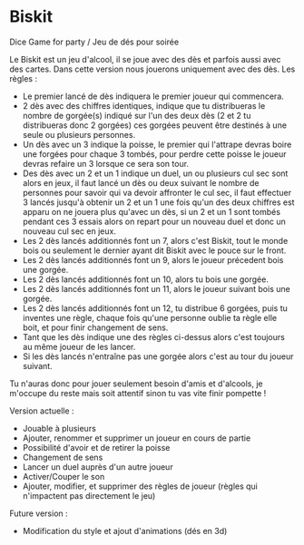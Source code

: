 # Biskit
Dice Game for party / Jeu de dés pour soirée

Le Biskit est un jeu d'alcool, il se joue avec des dès et parfois aussi avec des cartes.
Dans cette version nous jouerons uniquement avec des dès.
Les règles : 
  - Le premier lancé de dès indiquera le premier joueur qui commencera.
  - 2 dès avec des chiffres identiques, indique que tu distribueras le nombre de gorgée(s) indiqué sur l'un des deux dès (2 et 2 tu distribueras donc 2 gorgées) 
    ces gorgées peuvent être destinés à une seule ou plusieurs personnes.
  - Un dès avec un 3 indique la poisse, le premier qui l'attrape devras boire une forgées pour chaque 3 tombés, pour perdre cette poisse le joueur devras refaire 
    un 3 lorsque ce sera son tour.
  - Des dès avec un 2 et un 1 indique un duel, un ou plusieurs cul sec sont alors en jeux, il faut lancé un dès ou deux suivant le nombre de personnes pour savoir 
    qui va devoir affronter le cul sec, il faut effectuer 3 lancés jusqu'à obtenir un 2 et un 1 une fois qu'un des deux chiffres est apparu on ne jouera plus qu'avec 
    un dès, si un 2 et un 1 sont tombés pendant ces 3 essais alors on repart pour un nouveau duel et donc un nouveau cul sec en jeux.
  - Les 2 dès lancés additionnés font un 7, alors c'est Biskit, tout le monde bois ou seulement le dernier ayant dit Biskit avec le pouce sur le front.
  - Les 2 dès lancés additionnés font un 9, alors le joueur précedent bois une gorgée.
  - Les 2 dès lancés additionnés font un 10, alors tu bois une gorgée.
  - Les 2 dès lancés additionnés font un 11, alors le joueur suivant bois une gorgée.
  - Les 2 dès lancés additionnés font un 12, tu distribue 6 gorgées, puis tu inventes une règle, chaque fois qu'une personne oublie ta règle elle boit, et pour finir 
    changement de sens.
  - Tant que les dès indique une des règles ci-dessus alors c'est toujours au même joueur de les lancer.
  - Si les dès lancés n'entraîne pas une gorgée alors c'est au tour du joueur suivant.
  
Tu n'auras donc pour jouer seulement besoin d'amis et d'alcools, je m'occupe du reste mais soit attentif sinon tu vas vite finir pompette !

Version actuelle : 
  - Jouable à plusieurs
  - Ajouter, renommer et supprimer un joueur en cours de partie
  - Possibilité d'avoir et de retirer la poisse
  - Changement de sens
  - Lancer un duel auprès d'un autre joueur
  - Activer/Couper le son
  - Ajouter, modifier, et supprimer des règles de joueur (règles qui n'impactent pas directement le jeu)
    
Future version :
  - Modification du style et ajout d'animations (dés en 3d)
